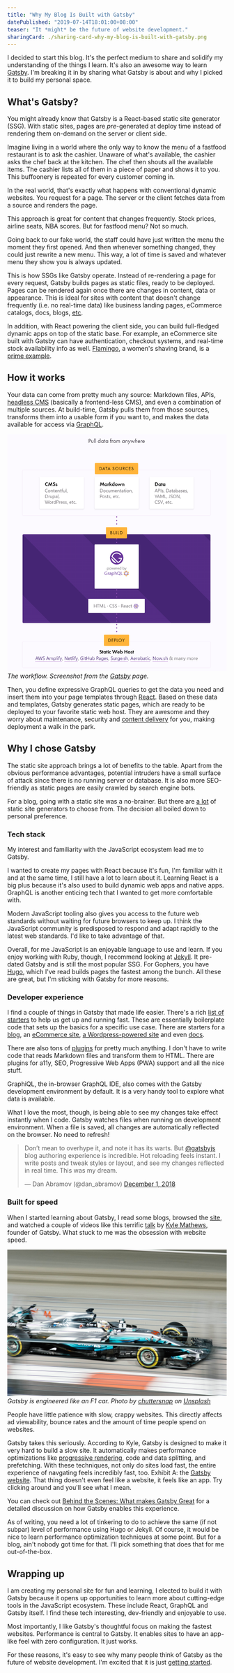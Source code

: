 ```yaml
---
title: "Why My Blog Is Built with Gatsby"
datePublished: "2019-07-14T18:01:00+08:00"
teaser: "It *might* be the future of website development."
sharingCard: ./sharing-card-why-my-blog-is-built-with-gatsby.png
---
```


I decided to start this blog. It's the perfect medium to share and solidify my understanding of the things I learn. It's also an awesome way to learn [Gatsby](https://www.gatsbyjs.org/). I'm breaking it in by sharing what Gatsby is about and why I picked it to build my personal space.

## What's Gatsby?

You might already know that Gatsby is a React-based static site generator (SSG). With static sites, pages are _pre_-generated at deploy time instead of rendering them on-demand on the server or client side.

Imagine living in a world where the only way to know the menu of a fastfood restaurant is to ask the cashier. Unaware of what's available, the cashier asks the chef back at the kitchen. The chef then shouts all the available items. The cashier lists all of them in a piece of paper and shows it to you. This buffoonery is repeated for every customer coming in.

In the real world, that's exactly what happens with conventional dynamic websites. You request for a page. The server or the client fetches data from a source and renders the page.

This approach is great for content that changes frequently. Stock prices, airline seats, NBA scores. But for fastfood menu? Not so much.

Going back to our fake world, the staff could have just written the menu the moment they first opened. And then whenever something changed, they could just rewrite a new menu. This way, a lot of time is saved and whatever menu they show you is always updated.

This is how SSGs like Gatsby operate. Instead of re-rendering a page for every request, Gatsby builds pages as static files, ready to be deployed. Pages can be rendered again once there are changes in content, data or appearance. This is ideal for sites with content that doesn't change frequently (i.e. no real-time data) like business landing pages, eCommerce catalogs, docs, blogs, [etc](https://www.gatsbyjs.org/showcase/).

In addition, with React powering the client side, you can build full-fledged dynamic apps on top of the static base. For example, an eCommerce site built with Gatsby can have authentication, checkout systems, and real-time stock availability info as well. [Flamingo](https://www.shopflamingo.com/), a women's shaving brand, is a [prime example](https://www.youtube.com/watch?v=cp6nWSBEM0o).

## How it works

Your data can come from pretty much any source: Markdown files, APIs, [headless CMS](https://headlesscms.org) (basically a frontend-less CMS), and even a combination of multiple sources. At build-time, Gatsby pulls them from those sources, transforms them into a usable form if you want to, and makes the data available for access via [GraphQL](https://graphql.org/).

![How Gatsby Works](how-gatsby-works.png)
_The workflow. Screenshot from the [Gatsby](https://www.gatsbyjs.org/) page._

Then, you define expressive GraphQL queries to get the data you need and insert them into your page templates through [React](https://reactjs.org/). Based on these data and templates, Gatsby generates static pages, which are ready to be deployed to your favorite static web host. They are awesome and they worry about maintenance, security and [content delivery](https://en.wikipedia.org/wiki/Content_delivery_network) for you, making deployment a walk in the park.


## Why I chose Gatsby

The static site approach brings a lot of benefits to the table. Apart from the obvious performance advantages, potential intruders have a small surface of attack since there is no running server or database. It is also more SEO-friendly as static pages are easily crawled by search engine bots.

For a blog, going with a static site was a no-brainer. But there are [a lot](https://www.staticgen.com/) of static site generators to choose from. The decision all boiled down to personal preference.

### Tech stack

My interest and familiarity with the JavaScript ecosystem lead me to Gatsby.

I wanted to create my pages with React because it's fun, I'm familiar with it and at the same time, I still have a lot to learn about it. Learning React is a big plus because it's also used to build dynamic web apps and native apps. GraphQL is another enticing tech that I wanted to get more comfortable with.

Modern JavaScript tooling also gives you access to the future web standards without waiting for future browsers to keep up. I think the JavaScript community is predisposed to respond and adapt rapidly to the latest web standards. I'd like to take advantage of that.

Overall, for me JavaScript is an enjoyable language to use and learn. If you enjoy working with Ruby, though, I recommend looking at [Jekyll](https://jekyllrb.com/). It pre-dated Gatsby and is still the most popular SSG. For Gophers, you have [Hugo](https://gohugo.io/), which I've read builds pages the fastest among the bunch. All these are great, but I'm sticking with Gatsby for more reasons.

### Developer experience

I find a couple of things in Gatsby that made life easier. There's a rich [list of starters](https://www.gatsbyjs.org/starters) to help us get up and running fast. These are essentially boilerplate code that sets up the basics for a specific use case. There are starters for a [blog](https://www.gatsbyjs.org/starters/gatsbyjs/gatsby-starter-blog/), an [eCommerce site](https://www.gatsbyjs.org/starters/parmsang/gatsby-starter-ecommerce/), [a Wordpress-powered site](https://www.gatsbyjs.org/starters/GatsbyCentral/gatsby-starter-wordpress/) and even [docs](https://www.gatsbyjs.org/starters/whoisryosuke/gatsby-documentation-starter/).

There are also tons of [plugins](https://www.gatsbyjs.org/plugins/) for pretty much anything. I don't have to write code that reads Markdown files and transform them to HTML. There are plugins for a11y, SEO, Progressive Web Apps (PWA) support and all the nice stuff.

GraphiQL, the in-browser GraphQL IDE, also comes with the Gatsby development environment by default. It is a very handy tool to explore what data is available.

What I love the most, though, is being able to see my changes take effect instantly when I code. Gatsby watches files when running on development environment. When a file is saved, all changes are automatically reflected on the browser. No need to refresh!


<blockquote class="twitter-tweet"><p lang="en" dir="ltr">Don’t mean to overhype it, and note it has its warts. But <a href="https://twitter.com/gatsbyjs?ref_src=twsrc%5Etfw">@gatsbyjs</a> blog authoring experience is incredible. Hot reloading feels instant. I write posts and tweak styles or layout, and see my changes reflected in real time. This was my dream.</p>&mdash; Dan Abramov (@dan_abramov) <a href="https://twitter.com/dan_abramov/status/1068884262273933312?ref_src=twsrc%5Etfw">December 1, 2018</a></blockquote>


### Built for speed

When I started learning about Gatsby, I read some blogs, browsed the [site](https://www.gatsbyjs.org/), and watched a couple of videos like this terrific [talk](https://www.youtube.com/watch?v=Gtd-Ht-D0sg) by [Kyle Mathews](https://twitter.com/kylemathews), founder of Gatsby. What stuck to me was the obsession with website speed.

![F1 Car Speed](f1-car-speed.jpg)
_Gatsby is engineered like an F1 car. Photo by [chuttersnap](https://unsplash.com/@chuttersnap) on [Unsplash](https://unsplash.com)_

People have little patience with slow, crappy websites. This directly affects ad viewability, bounce rates and the amount of time people spend on websites.

Gatsby takes this seriously. According to Kyle, Gatsby is designed to make it very hard to build a slow site. It automatically makes performance optimizations like [progressive rendering](https://medium.com/ben-and-dion/progressive-rendering-a-killer-and-under-appreciated-feature-of-the-web-97c789b608c1), code and data splitting, and prefetching. With these techniques, not only do sites load fast, the entire experience of navgating feels incredibly fast, too. Exhibit A: the [Gatsby website](https://www.gatsbyjs.org/). That thing doesn't even feel like a website, it feels like an app. Try clicking around and you'll see what I mean.

You can check out [Behind the Scenes: What makes Gatsby Great](https://www.gatsbyjs.org/blog/2019-04-02-behind-the-scenes-what-makes-gatsby-great/) for a detailed discussion on how Gatsby enables this experience.

As of writing, you need a lot of tinkering to do to achieve the same (if not subpar) level of performance using Hugo or Jekyll. Of course, it would be nice to learn performance optimization techniques at some point. But for a blog, ain't nobody got time for that. I'll pick something that does that for me out-of-the-box.


## Wrapping up

I am creating my personal site for fun and learning, I elected to build it with Gatsby because it opens up opportunities to learn more about cutting-edge tools in the JavaScript ecosystem. These include React, GraphQL and Gatsby itself. I find these tech interesting, dev-friendly and enjoyable to use.

Most importantly, I like Gatsby's thoughtful focus on making the fastest websites. Performance is central to Gatsby. It enables sites to have an app-like feel with zero configuration. It just works.

For these reasons, it's easy to see why many people think of Gatsby as the future of website development. I'm excited that it is just [getting started](https://www.youtube.com/watch?v=1tjvFldRg6A).
